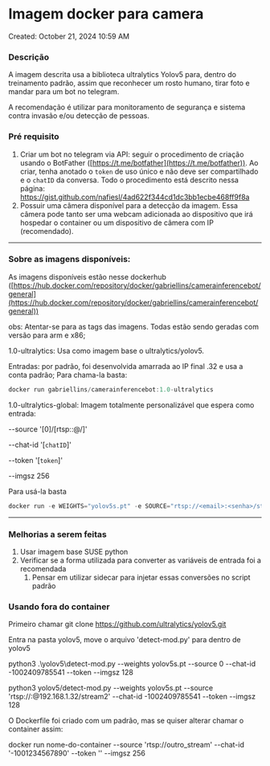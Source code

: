 # Imagem docker para camera

Created: October 21, 2024 10:59 AM

### Descrição

A imagem descrita usa a biblioteca ultralytics Yolov5 para, dentro do treinamento padrão, assim que reconhecer um rosto humano, tirar foto e mandar para um bot no telegram.

A recomendação é utilizar para monitoramento de segurança e sistema contra invasão e/ou detecção de pessoas.

### Pré requisito

1. Criar um bot no telegram via API: seguir o procedimento de criação usando o BotFather ([https://t.me/botfather](https://t.me/botfather)). Ao criar, tenha anotado o `token` de uso único e não deve ser compartilhado e o `chatID` da conversa. Todo o procedimento está descrito nessa página: https://gist.github.com/nafiesl/4ad622f344cd1dc3bb1ecbe468ff9f8a
2. Possuir uma câmera disponível para a detecção da imagem. Essa câmera pode tanto ser uma webcam adicionada ao dispositivo que irá hospedar o container ou um dispositivo de câmera com IP (recomendado).

---

### Sobre as imagens disponíveis:

As imagens disponíveis estão nesse dockerhub ([https://hub.docker.com/repository/docker/gabriellins/camerainferencebot/general](https://hub.docker.com/repository/docker/gabriellins/camerainferencebot/general))

obs: Atentar-se para as tags das imagens. Todas estão sendo geradas com versão para arm e x86;

1.0-ultralytics: Usa como imagem base o ultralytics/yolov5. 

Entradas: por padrão, foi desenvolvida amarrada ao IP final .32 e usa a conta padrão; Para chama-la basta:

```jsx
docker run gabriellins/camerainferencebot:1.0-ultralytics 
```

1.0-ultralytics-global: Imagem totalmente personalizável que espera como entrada:

--source '[0]/[rtsp:<email>:<senha>@<ip>/<stream>]'

--chat-id '[`chatID`]'

--token '[`token`]'

--imgsz 256

Para usá-la basta 

```jsx
docker run -e WEIGHTS="yolov5s.pt" -e SOURCE="rtsp://<email>:<senha>/stream1" -e CHAT_ID="<chatID>" -e TOKEN="<token>" gabriellins/camerainferencebot:1.0-ultralytics-global
```

---

### Melhorias a serem feitas

1. Usar imagem base SUSE python
2. Verificar se a forma utilizada para converter as variáveis de entrada foi a recomendada
    1. Pensar em utilizar sidecar para injetar essas conversões no script padrão



### Usando fora do container
Primeiro chamar git clone https://github.com/ultralytics/yolov5.git

Entra na pasta yolov5, move o arquivo 'detect-mod.py' para dentro de yolov5

python3 .\yolov5\detect-mod.py --weights yolov5s.pt --source 0 --chat-id -1002409785541 --token <token> --imgsz 128

python3 yolov5/detect-mod.py --weights yolov5s.pt --source 'rtsp://<EMAIL>:<SENHA>@192.168.1.32/stream2' --chat-id -1002409785541 --token <TOKEN> --imgsz 128


O Dockerfile foi criado com um padrão, mas se quiser alterar chamar o container assim:

docker run nome-do-container --source 'rtsp://outro_stream' --chat-id '-1001234567890' --token '<TOKEN>' --imgsz 256
